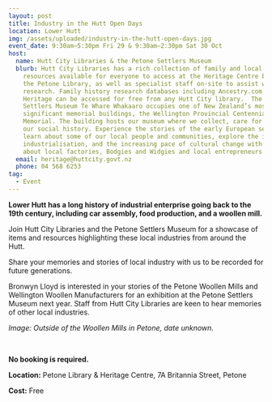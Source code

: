 ```yaml
---
layout: post
title: Industry in the Hutt Open Days
location: Lower Hutt
img: /assets/uploaded/industry-in-the-hutt-open-days.jpg
event_date: 9:30am–5:30pm Fri 29 & 9:30am–2:30pm Sat 30 Oct
host:
  name: Hutt City Libraries & the Petone Settlers Museum
  blurb: Hutt City Libraries has a rich collection of family and local history
    resources available for everyone to access at the Heritage Centre based in
    the Petone Library, as well as specialist staff on-site to assist with your
    research. Family history research databases including Ancestry.com and My
    Heritage can be accessed for free from any Hutt City library.  The Petone
    Settlers Museum Te Whare Whakaaro occupies one of New Zealand’s most
    significant memorial buildings, the Wellington Provincial Centennial
    Memorial. The building hosts our museum where we collect, care for and share
    our social history. Experience the stories of the early European settlers,
    learn about some of our local people and communities, explore the impacts of
    industrialisation, and the increasing pace of cultural change with stories
    about local factories, Bodgies and Widgies and local entrepreneurs.
  email: heritage@huttcity.govt.nz
  phone: 04 568 6253
tag:
  - Event
---
```

**Lower Hutt has a long history of industrial enterprise going back to the 19th century, including car assembly, food production, and a woollen mill.** 

Join Hutt City Libraries and the Petone Settlers Museum for a showcase of items and resources highlighting these local industries from around the Hutt. 

Share your memories and stories of local industry with us to be recorded for future generations. 

Bronwyn Lloyd is interested in your stories of the Petone Woollen Mills and Wellington Woollen Manufacturers for an exhibition at the Petone Settlers Museum next year. Staff from Hutt City Libraries are keen to hear memories of other local industries. 

*Image: Outside of the Woollen Mills in Petone, date unknown.*

<br>

**No booking is required.** 

**Location:** Petone Library & Heritage Centre, 7A Britannia Street, Petone

**Cost:** Free